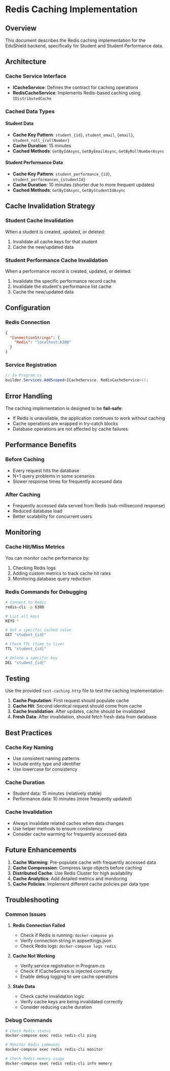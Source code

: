 # Redis Caching Implementation

## Overview

This document describes the Redis caching implementation for the EduShield backend, specifically for Student and Student Performance data.

## Architecture

### Cache Service Interface
- **ICacheService**: Defines the contract for caching operations
- **RedisCacheService**: Implements Redis-based caching using `IDistributedCache`

### Cached Data Types

#### Student Data
- **Cache Key Pattern**: `student_{id}`, `student_email_{email}`, `student_roll_{rollNumber}`
- **Cache Duration**: 15 minutes
- **Cached Methods**: `GetByIdAsync`, `GetByEmailAsync`, `GetByRollNumberAsync`

#### Student Performance Data
- **Cache Key Pattern**: `student_performance_{id}`, `student_performances_{studentId}`
- **Cache Duration**: 10 minutes (shorter due to more frequent updates)
- **Cached Methods**: `GetByIdAsync`, `GetByStudentIdAsync`

## Cache Invalidation Strategy

### Student Cache Invalidation
When a student is created, updated, or deleted:
1. Invalidate all cache keys for that student
2. Cache the new/updated data

### Student Performance Cache Invalidation
When a performance record is created, updated, or deleted:
1. Invalidate the specific performance record cache
2. Invalidate the student's performance list cache
3. Cache the new/updated data

## Configuration

### Redis Connection
```json
{
  "ConnectionStrings": {
    "Redis": "localhost:6380"
  }
}
```

### Service Registration
```csharp
// In Program.cs
builder.Services.AddScoped<ICacheService, RedisCacheService>();
```

## Error Handling

The caching implementation is designed to be **fail-safe**:
- If Redis is unavailable, the application continues to work without caching
- Cache operations are wrapped in try-catch blocks
- Database operations are not affected by cache failures

## Performance Benefits

### Before Caching
- Every request hits the database
- N+1 query problems in some scenarios
- Slower response times for frequently accessed data

### After Caching
- Frequently accessed data served from Redis (sub-millisecond response)
- Reduced database load
- Better scalability for concurrent users

## Monitoring

### Cache Hit/Miss Metrics
You can monitor cache performance by:
1. Checking Redis logs
2. Adding custom metrics to track cache hit rates
3. Monitoring database query reduction

### Redis Commands for Debugging
```bash
# Connect to Redis
redis-cli -p 6380

# List all keys
KEYS *

# Get a specific cached value
GET "student_{id}"

# Check TTL (time to live)
TTL "student_{id}"

# Delete a specific key
DEL "student_{id}"
```

## Testing

Use the provided `test-caching.http` file to test the caching implementation:

1. **Cache Population**: First request should populate cache
2. **Cache Hit**: Second identical request should come from cache
3. **Cache Invalidation**: After updates, cache should be invalidated
4. **Fresh Data**: After invalidation, should fetch fresh data from database

## Best Practices

### Cache Key Naming
- Use consistent naming patterns
- Include entity type and identifier
- Use lowercase for consistency

### Cache Duration
- Student data: 15 minutes (relatively stable)
- Performance data: 10 minutes (more frequently updated)

### Cache Invalidation
- Always invalidate related caches when data changes
- Use helper methods to ensure consistency
- Consider cache warming for frequently accessed data

## Future Enhancements

1. **Cache Warming**: Pre-populate cache with frequently accessed data
2. **Cache Compression**: Compress large objects before caching
3. **Distributed Cache**: Use Redis Cluster for high availability
4. **Cache Analytics**: Add detailed metrics and monitoring
5. **Cache Policies**: Implement different cache policies per data type

## Troubleshooting

### Common Issues

1. **Redis Connection Failed**
   - Check if Redis is running: `docker-compose ps`
   - Verify connection string in appsettings.json
   - Check Redis logs: `docker-compose logs redis`

2. **Cache Not Working**
   - Verify service registration in Program.cs
   - Check if ICacheService is injected correctly
   - Enable debug logging to see cache operations

3. **Stale Data**
   - Check cache invalidation logic
   - Verify cache keys are being invalidated correctly
   - Consider reducing cache duration

### Debug Commands
```bash
# Check Redis status
docker-compose exec redis redis-cli ping

# Monitor Redis commands
docker-compose exec redis redis-cli monitor

# Check Redis memory usage
docker-compose exec redis redis-cli info memory
```
